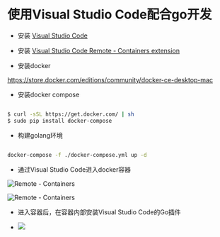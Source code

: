 # 使用Visual Studio Code配合go开发

* 安装 [Visual Studio Code](https://code.visualstudio.com)

* 安装 [Visual Studio Code Remote - Containers
 extension](https://marketplace.visualstudio.com/items?itemName=ms-vscode-remote.remote-containers)

* 安装docker

https://store.docker.com/editions/community/docker-ce-desktop-mac

* 安装docker compose

```bash

$ curl -sSL https://get.docker.com/ | sh
$ sudo pip install docker-compose

```

* 构建golang环境

```bash

docker-compose -f ./docker-compose.yml up -d

```

* 通过Visual Studio Code进入docker容器

![Remote - Containers](https://tva1.sinaimg.cn/large/006y8mN6gy1g6c7atnt9kj31c00u00x6.jpg)

![Remote - Containers](https://tva1.sinaimg.cn/large/006y8mN6gy1g6c7cr6jg5j31c00u0dnn.jpg)

* 进入容器后，在容器内部安装Visual Studio Code的Go插件

* ![](https://tva1.sinaimg.cn/large/006y8mN6gy1g6c7loc93yj31c00u0als.jpg)

